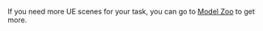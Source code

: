 If you need more UE scenes for your task, you can go to [Model Zoo](http://docs.unrealcv.org/en/master/reference/model_zoo.html) to get more.